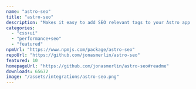 ```yaml
---
name: "astro-seo"
title: "astro-seo"
description: "Makes it easy to add SEO relevant tags to your Astro app."
categories:
  - "css+ui"
  - "performance+seo"
  - "featured"
npmUrl: "https://www.npmjs.com/package/astro-seo"
repoUrl: "https://github.com/jonasmerlin/astro-seo"
featured: 10
homepageUrl: "https://github.com/jonasmerlin/astro-seo#readme"
downloads: 65672
image: "/assets/integrations/astro-seo.png"
---
```

